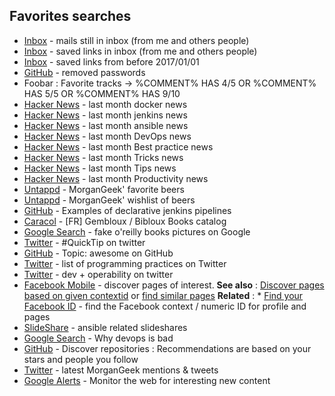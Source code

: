 ## Favorites searches
* [Inbox](https://inbox.google.com/u/0/search/!in%3Asaved%20in%3Ainbox) - mails still in inbox (from me and others people)
* [Inbox](https://inbox.google.com/u/0/search/in%3Asaved%20in%3Ainbox) - saved links in inbox (from me and others people)
* [Inbox](https://inbox.google.com/u/0/search/in%3Asaved%20and%20in%3Ainbox%20and%20before%3A2017%2F01%2F01) - saved links from before 2017/01/01
* [GitHub](https://github.com/search?utf8=%E2%9C%93&q=remove+password&type=Commits&ref=searchresults) - removed passwords
* Foobar : Favorite tracks -> %COMMENT% HAS 4/5 OR %COMMENT% HAS 5/5 OR %COMMENT% HAS 9/10
* [Hacker News](https://hn.algolia.com/?query=Docker&sort=byPopularity&prefix&page=0&dateRange=pastMonth&type=story) - last month docker news
* [Hacker News](https://hn.algolia.com/?query=Jenkins&sort=byPopularity&prefix&page=0&dateRange=pastMonth&type=story) - last month jenkins news
* [Hacker News](https://hn.algolia.com/?query=Ansible&sort=byPopularity&prefix&page=0&dateRange=pastMonth&type=story) - last month ansible news
* [Hacker News](https://hn.algolia.com/?query=devops&sort=byPopularity&prefix&page=0&dateRange=pastMonth&type=story) - last month DevOps news
* [Hacker News](https://hn.algolia.com/?query=best%20practice&sort=byPopularity&prefix&page=0&dateRange=pastMonth&type=story) - last month Best practice news
* [Hacker News](https://hn.algolia.com/?query=tricks&sort=byPopularity&prefix&page=0&dateRange=pastMonth&type=story) - last month Tricks news
* [Hacker News](https://hn.algolia.com/?query=tips&sort=byPopularity&prefix&page=0&dateRange=pastMonth&type=story) - last month Tips news
* [Hacker News](https://hn.algolia.com/?query=productivity&sort=byPopularity&prefix&page=0&dateRange=pastMonth&type=story) - last month Productivity news
* [Untappd](https://untappd.com/user/MorganGeek/beers?sort=highest_rated_their) - MorganGeek' favorite beers
* [Untappd](https://untappd.com/user/MorganGeek/wishlist) - MorganGeek' wishlist of beers
* [GitHub](https://github.com/search?utf8=%E2%9C%93&q=declarative+stage+steps&type=Code) - Examples of declarative jenkins pipelines
* [Caracol](http://www.webopac.cfwb.be/nivelles/dispatcher.aspx?action=historySearch&database=ChoiceBooks&search=((ex-%3Eej%20=%20%22Gembloux*%22))&limit=25&SRT0=ti&TYP0=&SEQ0=ascending&position=1) - [FR] Gembloux / Bibloux Books catalog 
* [Google Search](https://www.google.co.il/search?tbm=isch&q=fake+o%27reilly+books&&cad=h) - fake o'reilly books pictures on Google
* [Twitter](https://twitter.com/search?q=%23QuickTip&src=savs) - #QuickTip on twitter
* [GitHub](https://github.com/topics/awesome) - Topic: awesome on GitHub
* [Twitter](https://twitter.com/search?q=practices%20list%20programming%20&src=typd) - list of programming practices on Twitter
* [Twitter](https://twitter.com/search?q=dev%20operability&src=typd) - dev + operability on twitter
* [Facebook Mobile](https://m.facebook.com/pages/launchpoint/discover/?from=pages_nav_discover&ref=timeline_chaining) - discover pages of interest. **See also** : [Discover pages based on given contextid](https://m.facebook.com/pages/launchpoint/discover/?ref=timeline_chaining&from=timeline_chaining&contextid=499718403532040&pymlcategory=timeline_similar) or [find similar pages](https://www.facebook.com/pages/?ref=page_suggestions_on_liking_refresh&frompageid=) **Related** : * [Find your Facebook ID](https://findmyfbid.com/) - find the Facebook context / numeric ID for profile and pages
* [SlideShare](https://www.slideshare.net//tag/ansible) - ansible related slideshares
* [Google Search](https://www.google.be/search?q=why+devops+is+bad) - Why devops is bad
* [GitHub](https://github.com/discover) - Discover repositories : Recommendations are based on your stars and people you follow
* [Twitter](https://twitter.com/search?f=tweets&vertical=default&q=morgangeek&src=typd&lang=fr) - latest MorganGeek mentions & tweets
* [Google Alerts](https://www.google.com/alerts) - Monitor the web for interesting new content
